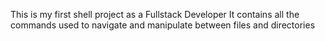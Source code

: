 This is my first shell project as a Fullstack Developer
It contains all the commands used to navigate and manipulate between files and directories
